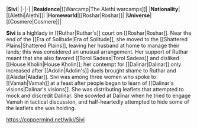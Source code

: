 |**Sivi**|
|-|-|
|**Residence**|[[Warcamp\|The Alethi warcamps]]|
|**Nationality**|[[Alethi\|Alethi]]|
|**Homeworld**|[[Roshar\|Roshar]]|
|**Universe**|[[Cosmere\|Cosmere]]|

**Sivi** is a highlady in [[Ruthar\|Ruthar's]] court on [[Roshar\|Roshar]]. Near the end of the [[Era of Solitude\|Era of Solitude]], she moved to the [[Shattered Plains\|Shattered Plains]], leaving her husband at home to manage their lands; this was considered an unusual arrangement.
Her support of Ruthar meant that she also favored [[Torol Sadeas\|Torol Sadeas]] and disliked [[House Kholin\|House Kholin]]; her contempt for [[Dalinar\|Dalinar]] only increased after [[Adolin\|Adolin's]] duels brought shame to Ruthar and [[Aladar\|Aladar]]. Sivi was among three women who spoke to [[Vamah\|Vamah]] at a feast after people began to learn of [[Dalinar's visions\|Dalinar's visions]]. She was distributing leaflets that attempted to mock and discredit Dalinar. She scowled at Dalinar when he tried to engage Vamah in tactical discussion, and half-heartedly attempted to hide some of the leaflets she was holding.



https://coppermind.net/wiki/Sivi